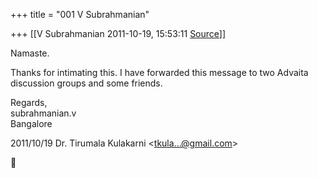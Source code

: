 +++
title = "001 V Subrahmanian"

+++
[[V Subrahmanian	2011-10-19, 15:53:11 [Source](https://groups.google.com/g/bvparishat/c/0sdIMqttDTE)]]



Namaste.  
  
Thanks for intimating this. I have forwarded this message to two Advaita discussion groups and some friends.  
  
Regards,  
subrahmanian.v  
Bangalore  
  

2011/10/19 Dr. Tirumala Kulakarni \<[tkula...@gmail.com]()\>



